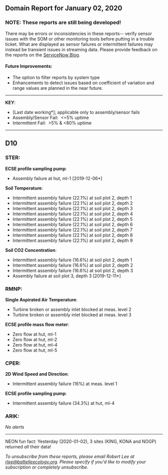 ## Domain Report for January 02, 2020


### NOTE: These reports are still being developed!
There may be errors or inconsistencies in these reports-- verify sensor issues with the SOM or other monitoring tools before putting in a trouble ticket. What are displayed as sensor failures or intermittent failures may instead be transient issues in streaming data.
Please provide feedback on the reports on the [ServiceNow Blog](https://neon.service-now.com/community?id=community_blog&sys_id=9b4fbe8adbed734017ecf9041d9619be).

#### Future Improvements: 
 - The option to filter reports by system type 
 - Enhancements to detect issues based on coefficient of variation and range values are planned in the near future.

***

**KEY**:

 - [Last date working*]; applicable only to assembly/sensor fails
 - Assembly/Sensor Fail:&nbsp;&nbsp;<=5% uptime
 - Intermittent Fail:&nbsp;&nbsp;>5% & <80% uptime

***
## D10

### STER:

**ECSE profile sampling pump**:
 - Assembly failure at hut, ml-1 [2019-12-06*]

**Soil Temperature**:
 - Intermittent assembly failure (22.1%) at soil plot 2, depth 1
 - Intermittent assembly failure (22.1%) at soil plot 2, depth 2
 - Intermittent assembly failure (22.1%) at soil plot 2, depth 3
 - Intermittent assembly failure (22.1%) at soil plot 2, depth 4
 - Intermittent assembly failure (22.1%) at soil plot 2, depth 5
 - Intermittent assembly failure (22.1%) at soil plot 2, depth 6
 - Intermittent assembly failure (22.1%) at soil plot 2, depth 7
 - Intermittent assembly failure (22.1%) at soil plot 2, depth 8
 - Intermittent assembly failure (22.1%) at soil plot 2, depth 9

**Soil CO2 Concentration**:
 - Intermittent assembly failure (16.6%) at soil plot 2, depth 1
 - Intermittent assembly failure (16.6%) at soil plot 2, depth 2
 - Intermittent assembly failure (16.6%) at soil plot 2, depth 3
 - Assembly failure at soil plot 3, depth 3 [2019-12-11*]

### RMNP:

**Single Aspirated Air Temperature**:
 - Turbine broken or assembly inlet blocked at meas. level 2
 - Turbine broken or assembly inlet blocked at meas. level 3

**ECSE profile mass flow meter**:
 - Zero flow at hut, ml-1
 - Zero flow at hut, ml-2
 - Zero flow at hut, ml-4
 - Zero flow at hut, ml-5

### CPER:

**2D Wind Speed and Direction**:
 - Intermittent assembly failure (16%) at meas. level 1

**ECSE profile sampling pump**:
 - Intermittent assembly failure (34.3%) at hut, ml-4

### ARIK:

_No alerts_

***
NEON fun fact: Yesterday (2020-01-02), 3 sites (KING, KONA and NOGP) returned _all_ their data!

_To unsubscribe from these reports, please email Robert Lee at rlee@battelleecology.org. Please specify if you'd like to modify your subscription or completely unsubscribe._
